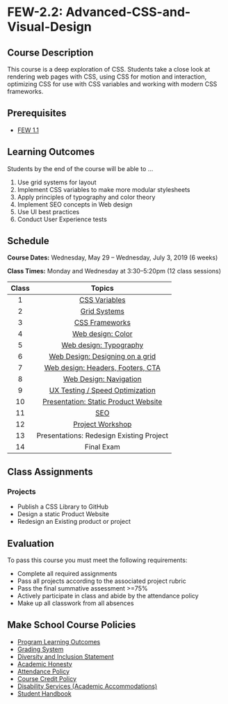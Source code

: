 # FEW-2.2: Advanced-CSS-and-Visual-Design

## Course Description

This course is a deep exploration of CSS. Students take a close look at rendering web pages with CSS, using CSS for motion and interaction, optimizing CSS for use with CSS variables and working with modern CSS frameworks.

## Prerequisites

- [FEW 1.1](https://github.com/Make-School-Courses/FEW-1.1-Web-Foundations)

## Learning Outcomes

Students by the end of the course will be able to ...

1. Use grid systems for layout
1. Implement CSS variables to make more modular stylesheets
1. Apply principles of typography and color theory
1. Implement SEO concepts in Web design
1. Use UI best practices 
1. Conduct User Experience tests

## Schedule

**Course Dates:** Wednesday, May 29 – Wednesday, July 3, 2019 (6 weeks)

**Class Times:** Monday and Wednesday at 3:30–5:20pm (12 class sessions)

| Class  |                 Topics                  |
|:-----:|:---------------------------------------:|
|  1 |                           [CSS Variables]() |
|  2 |                        [Grid Systems]() |
|  3 |                        [CSS Frameworks ]() |
|  4 |                       [Web design: Color]() |
|  5 |                       [Web design: Typography]() |
|  6 |                       [Web Design: Designing on a grid]() |
|  7 |                       [Web design: Headers, Footers, CTA]() |
|  8 |                       [Web Design: Navigation]() |
|  9 |                       [UX Testing / Speed Optimization]() |
| 10 |                       [Presentation: Static Product Website]() |
| 11 |                       [SEO]() |  
| 12 |                       [Project Workshop]() |
| 13 |                       Presentations: Redesign Existing Project |
| 14 |                       Final Exam |

## Class Assignments

### Projects

- Publish a CSS Library to GitHub
- Design a static Product Website 
- Redesign an Existing product or project

## Evaluation

To pass this course you must meet the following requirements:

- Complete all required assignments 
- Pass all projects according to the associated project rubric
- Pass the final summative assessment >=75%
- Actively participate in class and abide by the attendance policy
- Make up all classwork from all absences

## Make School Course Policies

- [Program Learning Outcomes](https://make.sc/program-learning-outcomes)
- [Grading System](https://make.sc/grading-system)
- [Diversity and Inclusion Statement](https://make.sc/diversity-and-inclusion-statement)
- [Academic Honesty](https://make.sc/academic-honesty-policy)
- [Attendance Policy](https://make.sc/attendance-policy)
- [Course Credit Policy](https://make.sc/course-credit-policy)
- [Disability Services (Academic Accommodations)](https://make.sc/disability-services)
- [Student Handbook](https://make.sc/student-handbook)
